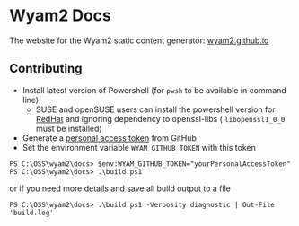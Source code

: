 # Wyam2 Docs
The website for the Wyam2 static content generator: [wyam2.github.io](http://wyam2.github.io)

## Contributing
* Install latest version of Powershell (for `pwsh` to be available in command line)
    * SUSE and openSUSE users can install the powershell version for [RedHat](https://packages.microsoft.com/rhel/7/prod/) and ignoring dependency to openssl-libs ( `libopenssl1_0_0` must be installed)
* Generate a [personal access token](https://help.github.com/articles/creating-a-personal-access-token-for-the-command-line/) from GitHub
* Set the environment variable `WYAM_GITHUB_TOKEN` with this token

```
PS C:\OSS\wyam2\docs> $env:WYAM_GITHUB_TOKEN="yourPersonalAccessToken"
PS C:\OSS\wyam2\docs> .\build.ps1
```
or if you need more details and save all build output to a file
```
PS C:\OSS\wyam2\docs> .\build.ps1 -Verbosity diagnostic | Out-File 'build.log'
```